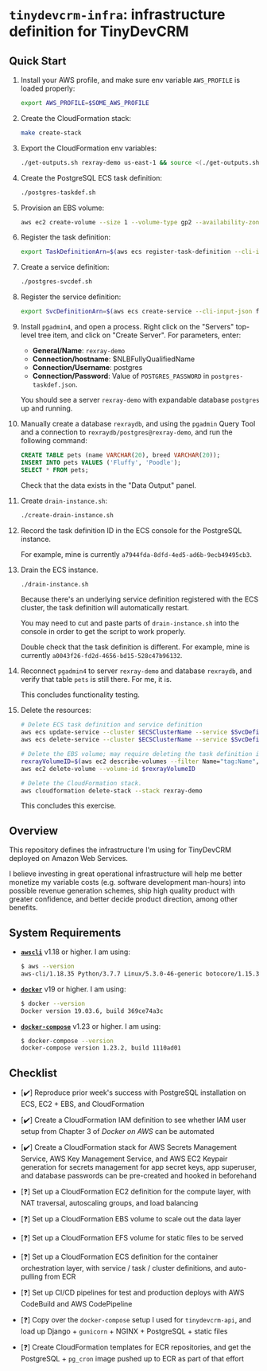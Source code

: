 # `tinydevcrm-infra`: infrastructure definition for TinyDevCRM

## Quick Start

1.  Install your AWS profile, and make sure env variable `AWS_PROFILE` is loaded
    properly:

    ```bash
    export AWS_PROFILE=$SOME_AWS_PROFILE
    ```

2.  Create the CloudFormation stack:

    ```bash
    make create-stack
    ```

3.  Export the CloudFormation env variables:

    ```bash
    ./get-outputs.sh rexray-demo us-east-1 && source <(./get-outputs.sh rexray-demo us-east-1)
    ```

4.  Create the PostgreSQL ECS task definition:

    ```bash
    ./postgres-taskdef.sh
    ```

5.  Provision an EBS volume:

    ```bash
    aws ec2 create-volume --size 1 --volume-type gp2 --availability-zone $AvailabilityZone --tag-specifications 'ResourceType=volume,Tags=[{Key=Name,Value=rexray-vol}]'
    ```

6.  Register the task definition:

    ```bash
    export TaskDefinitionArn=$(aws ecs register-task-definition --cli-input-json 'file://postgres-taskdef.json' | jq -r .taskDefinition.taskDefinitionArn)
    ```

7.  Create a service definition:

    ```bash
    ./postgres-svcdef.sh
    ```

8.  Register the service definition:

    ```bash
    export SvcDefinitionArn=$(aws ecs create-service --cli-input-json file://postgres-svcdef.json | jq -r .service.serviceArn)
    ```

9.  Install `pgadmin4`, and open a process. Right click on the "Servers"
    top-level tree item, and click on "Create Server". For parameters, enter:

    - **General/Name**: `rexray-demo`
    - **Connection/hostname**: $NLBFullyQualifiedName
    - **Connection/Username**: postgres
    - **Connection/Password**: Value of `POSTGRES_PASSWORD` in
      `postgres-taskdef.json`.

    You should see a server `rexray-demo` with expandable database `postgres` up
    and running.

10. Manually create a database `rexraydb`, and using the `pgadmin` Query Tool
    and a connection to `rexraydb/postgres@rexray-demo`, and run the following
    command:

    ```sql
    CREATE TABLE pets (name VARCHAR(20), breed VARCHAR(20));
    INSERT INTO pets VALUES ('Fluffy', 'Poodle');
    SELECT * FROM pets;
    ```

    Check that the data exists in the "Data Output" panel.

11. Create `drain-instance.sh`:

    ```bash
    ./create-drain-instance.sh
    ```

12. Record the task definition ID in the ECS console for the PostgreSQL
    instance.

    For example, mine is currently `a7944fda-8dfd-4ed5-ad6b-9ecb49495cb3`.

13. Drain the ECS instance.

    ```bash
    ./drain-instance.sh
    ```

    Because there's an underlying service definition registered with the ECS
    cluster, the task definition will automatically restart.

    You may need to cut and paste parts of `drain-instance.sh` into the console
    in order to get the script to work properly.

    Double check that the task definition is different. For example, mine is
    currently `a0043f26-fd2d-4656-bd15-528c47b96132`.

14. Reconnect `pgadmin4` to server `rexray-demo` and database `rexraydb`, and
    verify that table `pets` is still there. For me, it is.

    This concludes functionality testing.

15. Delete the resources:

    ```bash
    # Delete ECS task definition and service definition
    aws ecs update-service --cluster $ECSClusterName --service $SvcDefinitionArn \ --desired-count 0
    aws ecs delete-service --cluster $ECSClusterName --service $SvcDefinitionArn

    # Delete the EBS volume; may require deleting the task definition if draining takes too long.
    rexrayVolumeID=$(aws ec2 describe-volumes --filter Name="tag:Name",Values=rexray-vol --query "Volumes[].VolumeId" --output text)
    aws ec2 delete-volume --volume-id $rexrayVolumeID

    # Delete the CloudFormation stack.
    aws cloudformation delete-stack --stack rexray-demo
    ```

    This concludes this exercise.

## Overview

This repository defines the infrastructure I'm using for TinyDevCRM deployed on
Amazon Web Services.

I believe investing in great operational infrastructure will help me better
monetize my variable costs (e.g. software development man-hours) into possible
revenue generation schemes, ship high quality product with greater confidence,
and better decide product direction, among other benefits.

## System Requirements

-   [**`awscli`**](https://github.com/aws/aws-cli) v1.18 or higher. I am using:

    ```bash
    $ aws --version
    aws-cli/1.18.35 Python/3.7.7 Linux/5.3.0-46-generic botocore/1.15.35
    ```

-   [**`docker`**](https://www.docker.com/) v19 or higher. I am using:

    ```bash
    $ docker --version
    Docker version 19.03.6, build 369ce74a3c
    ```

-   [**`docker-compose`**](https://github.com/docker/compose) v1.23 or higher. I
    am using:

    ```bash
    $ docker-compose --version
    docker-compose version 1.23.2, build 1110ad01
    ```

## Checklist

-   [:heavy_check_mark:] Reproduce prior week's success with PostgreSQL
    installation on ECS, EC2 + EBS, and CloudFormation
-   [:heavy_check_mark:] Create a CloudFormation IAM  definition to see whether
    IAM user setup from Chapter 3 of *Docker on AWS* can be automated
-   [:heavy_check_mark:] Create a CloudFormation stack for AWS Secrets
    Management Service, AWS Key Management Service, and AWS EC2 Keypair
    generation for secrets management for app secret keys, app superuser, and
    database passwords can be pre-created and hooked in beforehand

-   [:question:] Set up a CloudFormation EC2 definition for the compute layer,
    with NAT traversal, autoscaling groups, and load balancing
-   [:question:] Set up a CloudFormation EBS volume to scale out the data layer
-   [:question:] Set up a CloudFormation EFS volume for static files to be
    served
-   [:question:] Set up a CloudFormation ECS definition for the container
    orchestration layer, with service / task / cluster definitions, and
    auto-pulling from ECR
-   [:question:] Set up CI/CD pipelines for test and production deploys with AWS
    CodeBuild and AWS CodePipeline

-   [:question:] Copy over the `docker-compose` setup I used for
    `tinydevcrm-api`, and load up Django + `gunicorn` + NGINX + PostgreSQL +
    static files
-   [:question:] Create CloudFormation templates for ECR repositories, and get
    the PostgreSQL + `pg_cron` image pushed up to ECR as part of that effort
